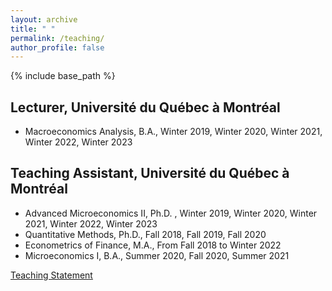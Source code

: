 ```yaml
---
layout: archive
title: " "
permalink: /teaching/
author_profile: false
---
```


{% include base_path %}
## Lecturer, Université du Québec à Montréal
* Macroeconomics Analysis, B.A., Winter 2019, Winter 2020, Winter 2021, Winter 2022, Winter 2023

## Teaching Assistant, Université du Québec à Montréal
* Advanced Microeconomics II, Ph.D. , Winter  2019, Winter 2020, Winter 2021, Winter 2022, Winter 2023
* Quantitative Methods, Ph.D.,  Fall 2018, Fall 2019, Fall 2020
* Econometrics of Finance, M.A., From Fall 2018 to Winter 2022
* Microeconomics I, B.A., Summer 2020, Fall 2020, Summer 2021
  
[Teaching Statement](http://avoumatsodo.github.io/files/teaching_statement.pdf)






